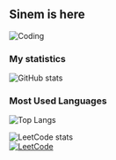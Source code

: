## Sinem is here

![Coding](https://media3.giphy.com/media/v1.Y2lkPTc5MGI3NjExM2k3MmF0azRhb3FmdDdnemIxZ2F6cTJ0dXdjazQ1Nnh5eGpvcDkxYyZlcD12MV9pbnRlcm5hbF9naWZfYnlfaWQmY3Q9Zw/6XX4V0O8a0xdS/giphy.gif)

### My statistics
![GitHub stats](https://github-readme-stats.vercel.app/api?username=sinemttkn&show_icons=true&theme=radical)

### Most Used Languages
![Top Langs](https://github-readme-stats.vercel.app/api/top-langs/?username=sinemttkn&layout=compact&theme=radical)

![LeetCode stats](https://leetcard.jacoblin.cool/sinemttkn?theme=dark)  
[![LeetCode](https://img.shields.io/badge/LeetCode-sinemttkn-FFA116?style=for-the-badge&logo=leetcode&logoColor=white)](https://leetcode.com/sinemttkn/)


